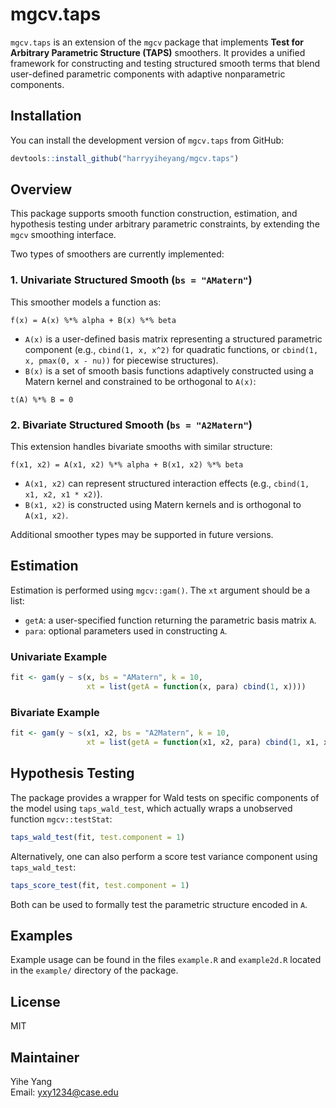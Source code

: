# mgcv.taps

`mgcv.taps` is an extension of the `mgcv` package that implements **Test for Arbitrary Parametric Structure (TAPS)** smoothers. It provides a unified framework for constructing and testing structured smooth terms that blend user-defined parametric components with adaptive nonparametric components.

## Installation

You can install the development version of `mgcv.taps` from GitHub:

```r
devtools::install_github("harryyiheyang/mgcv.taps")
```

## Overview

This package supports smooth function construction, estimation, and hypothesis testing under arbitrary parametric constraints, by extending the `mgcv` smoothing interface.

Two types of smoothers are currently implemented:

### 1. Univariate Structured Smooth (`bs = "AMatern"`)

This smoother models a function as:

```
f(x) = A(x) %*% alpha + B(x) %*% beta
```

- `A(x)` is a user-defined basis matrix representing a structured parametric component (e.g., `cbind(1, x, x^2)` for quadratic functions, or `cbind(1, x, pmax(0, x - nu))` for piecewise structures).
- `B(x)` is a set of smooth basis functions adaptively constructed using a Matern kernel and constrained to be orthogonal to `A(x)`:

```
t(A) %*% B = 0
```

### 2. Bivariate Structured Smooth (`bs = "A2Matern"`)

This extension handles bivariate smooths with similar structure:

```
f(x1, x2) = A(x1, x2) %*% alpha + B(x1, x2) %*% beta
```

- `A(x1, x2)` can represent structured interaction effects (e.g., `cbind(1, x1, x2, x1 * x2)`).
- `B(x1, x2)` is constructed using Matern kernels and is orthogonal to `A(x1, x2)`.

Additional smoother types may be supported in future versions.

## Estimation

Estimation is performed using `mgcv::gam()`. The `xt` argument should be a list:

- `getA`: a user-specified function returning the parametric basis matrix `A`.
- `para`: optional parameters used in constructing `A`.

### Univariate Example

```r
fit <- gam(y ~ s(x, bs = "AMatern", k = 10,
                 xt = list(getA = function(x, para) cbind(1, x))))
```

### Bivariate Example

```r
fit <- gam(y ~ s(x1, x2, bs = "A2Matern", k = 10,
                 xt = list(getA = function(x1, x2, para) cbind(1, x1, x2, x1 * x2))))
```

## Hypothesis Testing

The package provides a wrapper for Wald tests on specific components of the model using `taps_wald_test`, which actually wraps a unobserved function `mgcv::testStat`:

```r
taps_wald_test(fit, test.component = 1)
```

Alternatively, one can also perform a score test variance component using `taps_wald_test`:

```r
taps_score_test(fit, test.component = 1)
```

Both can be used to formally test the parametric structure encoded in `A`.
## Examples

Example usage can be found in the files `example.R` and `example2d.R` located in the `example/` directory of the package.

## License

MIT

## Maintainer

Yihe Yang  
Email: yxy1234@case.edu
